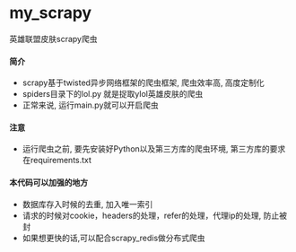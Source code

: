 # my_scrapy
英雄联盟皮肤scrapy爬虫


#### 简介
- scrapy基于twisted异步网络框架的爬虫框架, 爬虫效率高, 高度定制化
- spiders目录下的lol.py 就是捉取ylol英雄皮肤的爬虫
- 正常来说, 运行main.py就可以开启爬虫

#### 注意
- 运行爬虫之前, 要先安装好Python以及第三方库的爬虫环境, 第三方库的要求在requirements.txt

#### 本代码可以加强的地方
- 数据库存入时候的去重, 加入唯一索引
- 请求的时候对cookie，headers的处理，refer的处理，代理ip的处理, 防止被封
- 如果想更快的话,可以配合scrapy_redis做分布式爬虫
